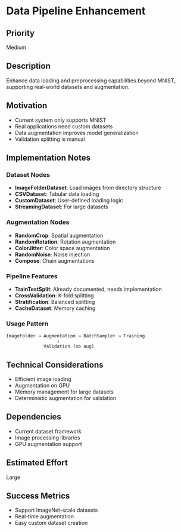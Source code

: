 # Data Pipeline Enhancement

## Priority
Medium

## Description
Enhance data loading and preprocessing capabilities beyond MNIST, supporting real-world datasets and augmentation.

## Motivation
- Current system only supports MNIST
- Real applications need custom datasets
- Data augmentation improves model generalization
- Validation splitting is manual

## Implementation Notes
### Dataset Nodes
- **ImageFolderDataset**: Load images from directory structure
- **CSVDataset**: Tabular data loading
- **CustomDataset**: User-defined loading logic
- **StreamingDataset**: For large datasets

### Augmentation Nodes
- **RandomCrop**: Spatial augmentation
- **RandomRotation**: Rotation augmentation
- **ColorJitter**: Color space augmentation
- **RandomNoise**: Noise injection
- **Compose**: Chain augmentations

### Pipeline Features
- **TrainTestSplit**: Already documented, needs implementation
- **CrossValidation**: K-fold splitting
- **Stratification**: Balanced splitting
- **CacheDataset**: Memory caching

### Usage Pattern
```
ImageFolder → Augmentation → BatchSampler → Training
                   ↓
              Validation (no aug)
```

## Technical Considerations
- Efficient image loading
- Augmentation on GPU
- Memory management for large datasets
- Deterministic augmentation for validation

## Dependencies
- Current dataset framework
- Image processing libraries
- GPU augmentation support

## Estimated Effort
Large

## Success Metrics
- Support ImageNet-scale datasets
- Real-time augmentation
- Easy custom dataset creation